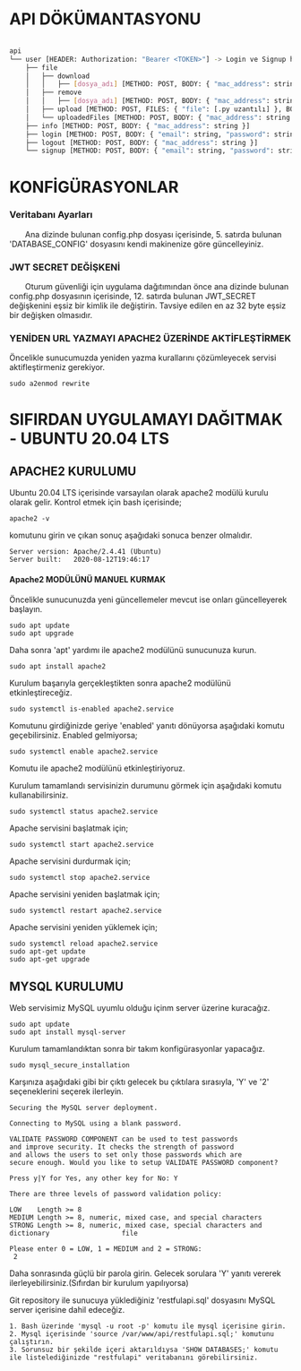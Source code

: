 # API DÖKÜMANTASYONU

```bash

api
└── user [HEADER: Authorization: "Bearer <TOKEN>"] -> Login ve Signup harici tüm uç noktalarda gereklidir.
    ├── file 
    │   ├── download 
    │   │   ├── [dosya_adı] [METHOD: POST, BODY: { "mac_address": string }]
    │   ├── remove 
    │   │   ├── [dosya_adı] [METHOD: POST, BODY: { "mac_address": string }]
    │   ├── upload [METHOD: POST, FILES: { "file": [.py uzantılı] }, BODY: { "mac_address": string }]
    │   └── uploadedFiles [METHOD: POST, BODY: { "mac_address": string }]
    ├── info [METHOD: POST, BODY: { "mac_address": string }]
    ├── login [METHOD: POST, BODY: { "email": string, "password": string, "mac_address": string, "network_name": string, "os_name": string, "os_version": string }]
    ├── logout [METHOD: POST, BODY: { "mac_address": string }] 
    └── signup [METHOD: POST, BODY: { "email": string, "password": string, "user_fullname": string }] 
```

# KONFİGÜRASYONLAR
### Veritabanı Ayarları

&emsp;&emsp;Ana dizinde bulunan config.php dosyası içerisinde, 5. satırda bulunan 'DATABASE_CONFIG' dosyasını kendi makinenize göre güncelleyiniz.

### JWT SECRET DEĞİŞKENİ

&emsp;&emsp;Oturum güvenliği için uygulama dağıtımından önce ana dizinde bulunan config.php dosyasının içerisinde, 12. satırda bulunan JWT_SECRET değişkenini eşsiz bir kimlik ile değiştirin. Tavsiye edilen en az 32 byte eşsiz bir değişken olmasıdır.

### YENİDEN URL YAZMAYI APACHE2 ÜZERİNDE AKTİFLEŞTİRMEK

Öncelikle sunucumuzda yeniden yazma kurallarını çözümleyecek servisi aktifleştirmeniz gerekiyor.

    sudo a2enmod rewrite

# SIFIRDAN UYGULAMAYI DAĞITMAK - UBUNTU 20.04 LTS

## APACHE2 KURULUMU

Ubuntu 20.04 LTS içerisinde varsayılan olarak apache2 modülü kurulu olarak gelir. Kontrol etmek için bash içerisinde;

    apache2 -v
    
komutunu girin ve çıkan sonuç aşağıdaki sonuca benzer olmalıdır.

    Server version: Apache/2.4.41 (Ubuntu)
    Server built:   2020-08-12T19:46:17
    
#### Apache2 MODÜLÜNÜ MANUEL KURMAK

Öncelikle sunucunuzda yeni güncellemeler mevcut ise onları güncelleyerek başlayın.

    sudo apt update
    sudo apt upgrade
    
Daha sonra 'apt' yardımı ile apache2 modülünü sunucunuza kurun.

    sudo apt install apache2
    
Kurulum başarıyla gerçekleştikten sonra apache2 modülünü etkinleştireceğiz.

    sudo systemctl is-enabled apache2.service

Komutunu girdiğinizde geriye 'enabled' yanıtı dönüyorsa aşağıdaki komutu geçebilirsiniz. Enabled gelmiyorsa;

    sudo systemctl enable apache2.service
    
Komutu ile apache2 modülünü etkinleştiriyoruz.

Kurulum tamamlandı servisinizin durumunu görmek için aşağıdaki komutu kullanabilirsiniz.

    sudo systemctl status apache2.service
    
Apache servisini başlatmak için;

    sudo systemctl start apache2.service
    
Apache servisini durdurmak için;

    sudo systemctl stop apache2.service
    
Apache servisini yeniden başlatmak için;

    sudo systemctl restart apache2.service
    
Apache servisini yeniden yüklemek için;

    sudo systemctl reload apache2.service
    sudo apt-get update
    sudo apt-get upgrade
## MYSQL KURULUMU

Web servisimiz MySQL uyumlu olduğu içinm server üzerine kuracağız.

    sudo apt update
    sudo apt install mysql-server

Kurulum tamamlandıktan sonra bir takım konfigürasyonlar yapacağız.
    
    sudo mysql_secure_installation

Karşınıza aşağıdaki gibi bir çıktı gelecek bu çıktılara sırasıyla, 'Y' ve '2' seçeneklerini seçerek ilerleyin.

    Securing the MySQL server deployment.

    Connecting to MySQL using a blank password.

    VALIDATE PASSWORD COMPONENT can be used to test passwords
    and improve security. It checks the strength of password
    and allows the users to set only those passwords which are
    secure enough. Would you like to setup VALIDATE PASSWORD component?

    Press y|Y for Yes, any other key for No: Y

    There are three levels of password validation policy:

    LOW    Length >= 8
    MEDIUM Length >= 8, numeric, mixed case, and special characters
    STRONG Length >= 8, numeric, mixed case, special characters and dictionary                  file

    Please enter 0 = LOW, 1 = MEDIUM and 2 = STRONG:
     2

Daha sonrasında güçlü bir parola girin. Gelecek sorulara 'Y' yanıtı vererek ilerleyebilirsiniz.(Sıfırdan bir kurulum yapılıyorsa)

Git repository ile sunucuya yüklediğiniz 'restfulapi.sql' dosyasını MySQL server içerisine dahil edeceğiz.

    1. Bash üzerinde 'mysql -u root -p' komutu ile mysql içerisine girin.
    2. Mysql içerisinde 'source /var/www/api/restfulapi.sql;' komutunu çalıştırın.
    3. Sorunsuz bir şekilde içeri aktarıldıysa 'SHOW DATABASES;' komutu ile listelediğinizde "restfulapi" veritabanını görebilirsiniz.
   
